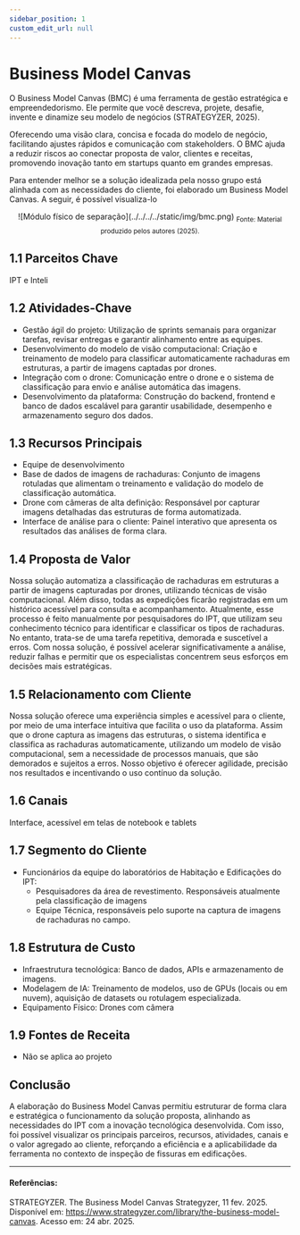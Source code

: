 ```yaml
---
sidebar_position: 1
custom_edit_url: null
---
```


# Business Model Canvas

O Business Model Canvas (BMC) é uma ferramenta de gestão estratégica e empreendedorismo. Ele permite que você descreva, projete, desafie, invente e dinamize seu modelo de negócios (STRATEGYZER, 2025).

Oferecendo uma visão clara, concisa e focada do modelo de negócio, facilitando ajustes rápidos e comunicação com stakeholders. O BMC ajuda a reduzir riscos ao conectar proposta de valor, clientes e receitas, promovendo inovação tanto em startups quanto em grandes empresas.

Para entender melhor se a solução idealizada pela nosso grupo está alinhada com as necessidades do cliente, foi elaborado um Business Model Canvas. A seguir, é possível visualiza-lo

<div align="center">
![Módulo físico de separação](../../../../static/img/bmc.png)
<sub>Fonte: Material produzido pelos autores (2025).</sub>
</div>

## 1.1 Parceitos Chave

IPT e Inteli

## 1.2 Atividades-Chave

- Gestão ágil do projeto: Utilização de sprints semanais para organizar tarefas, revisar entregas e garantir alinhamento entre as equipes.
- Desenvolvimento do modelo de visão computacional: Criação e treinamento de modelo para classificar automaticamente rachaduras em estruturas, a partir de imagens captadas por drones.
- Integração com o drone: Comunicação entre o drone e o sistema de classificação para envio e análise automática das imagens.
- Desenvolvimento da plataforma: Construção do backend, frontend e banco de dados escalável para garantir usabilidade, desempenho e armazenamento seguro dos dados.

## 1.3 Recursos Principais

- Equipe de desenvolvimento
- Base de dados de imagens de rachaduras: Conjunto de imagens rotuladas que alimentam o treinamento e validação do modelo de classificação automática.
- Drone com câmeras de alta definição: Responsável por capturar imagens detalhadas das estruturas de forma automatizada.
- Interface de análise para o cliente: Painel interativo que apresenta os resultados das análises de forma clara.

## 1.4 Proposta de Valor

Nossa solução automatiza a classificação de rachaduras em estruturas a partir de imagens capturadas por drones, utilizando técnicas de visão computacional. Além disso, todas as expedições ficarão registradas em um histórico acessível para consulta e acompanhamento. Atualmente, esse processo é feito manualmente por pesquisadores do IPT, que utilizam seu conhecimento técnico para identificar e classificar os tipos de rachaduras. No entanto, trata-se de uma tarefa repetitiva, demorada e suscetível a erros. Com nossa solução, é possível acelerar significativamente a análise, reduzir falhas e permitir que os especialistas concentrem seus esforços em decisões mais estratégicas.

## 1.5 Relacionamento com Cliente

Nossa solução oferece uma experiência simples e acessível para o cliente, por meio de uma interface intuitiva que facilita o uso da plataforma. Assim que o drone captura as imagens das estruturas, o sistema identifica e classifica as rachaduras automaticamente, utilizando um modelo de visão computacional, sem a necessidade de processos manuais, que são demorados e sujeitos a erros.
Nosso objetivo é oferecer agilidade, precisão nos resultados e incentivando o uso contínuo da solução.

## 1.6 Canais

Interface, acessível em telas de notebook e tablets


## 1.7 Segmento do Cliente

- Funcionários da equipe do laboratórios de Habitação e Edificações do IPT:
    - Pesquisadores da área de revestimento. Responsáveis atualmente pela classificação de imagens
    - Equipe Técnica, responsáveis pelo suporte na captura de imagens de rachaduras no campo.

## 1.8 Estrutura de Custo

- Infraestrutura tecnológica: Banco de dados, APIs e armazenamento de imagens.
- Modelagem de IA: Treinamento de modelos, uso de GPUs (locais ou em nuvem), aquisição de datasets ou rotulagem especializada.
- Equipamento Físico: Drones com câmera

## 1.9 Fontes de Receita

- Não se aplica ao projeto

## Conclusão

A elaboração do Business Model Canvas permitiu estruturar de forma clara e estratégica o funcionamento da solução proposta, alinhando as necessidades do IPT com a inovação tecnológica desenvolvida. Com isso, foi possível visualizar os principais parceiros, recursos, atividades, canais e o valor agregado ao cliente, reforçando a eficiência e a aplicabilidade da ferramenta no contexto de inspeção de fissuras em edificações.

---

#### Referências:

STRATEGYZER. The Business Model Canvas Strategyzer, 11 fev. 2025. Disponível em: https://www.strategyzer.com/library/the-business-model-canvas. Acesso em: 24 abr. 2025.
